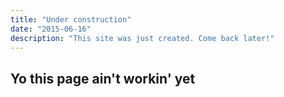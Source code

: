 ```yaml
---
title: "Under construction"
date: "2015-06-16"
description: "This site was just created. Come back later!"
---
```

<h2>Yo this page ain't workin' yet</h2>
